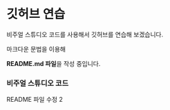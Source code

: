 # 깃허브 연습

비주얼 스튜디오 코드를 사용해서 깃허브를 연습해 보겠습니다.

마크다운 문법을 이용해 

**README.md 파일**을 작성 중입니다.

### 비주얼 스튜디오 코드

README 파일 수정 2
